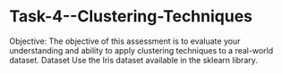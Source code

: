 # Task-4--Clustering-Techniques
Objective: The objective of this assessment is to evaluate your understanding and ability to apply clustering techniques to a real-world dataset. Dataset Use the Iris dataset available in the sklearn library.

